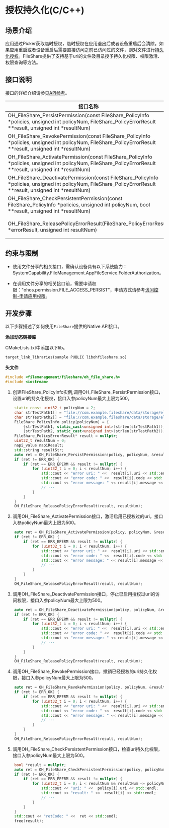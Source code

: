 # 授权持久化(C/C++)
<!--Kit: Core File Kit-->
<!--Subsystem: FileManagement-->
<!--Owner: @lvzhenjie; @hongjin-li_admin-->
<!--Designer: @chenxi0605; @JerryH1011-->
<!--Tester: @leiyuqian-->
<!--Adviser: @foryourself-->

## 场景介绍

应用通过Picker获取临时授权，临时授权在应用退出后或者设备重启后会清除。如果应用重启或者设备重启后需要直接访问之前已访问过的文件，则对文件进行[持久化授权](file-persistPermission.md#场景介绍)。FileShare提供了支持基于uri的文件及目录授予持久化权限、权限激活、权限查询等方法。

## 接口说明

接口的详细介绍请参见[API参考](../reference/apis-core-file-kit/capi-oh-file-share-h.md)。

| 接口名称 | 描述 |
| -------- | -------- |
| OH_FileShare_PersistPermission(const FileShare_PolicyInfo *policies, unsigned int policyNum, FileShare_PolicyErrorResult **result, unsigned int *resultNum) | 对所选择的多个文件或目录uri持久化授权。 |
| OH_FileShare_RevokePermission(const FileShare_PolicyInfo *policies, unsigned int policyNum, FileShare_PolicyErrorResult **result, unsigned int *resultNum) | 对所选择的多个文件或目录uri取消持久化授权。 |
| OH_FileShare_ActivatePermission(const FileShare_PolicyInfo *policies, unsigned int policyNum, FileShare_PolicyErrorResult **result, unsigned int *resultNum) | 使能多个已经永久授权过的文件或目录uri。 |
| OH_FileShare_DeactivatePermission(const FileShare_PolicyInfo *policies, unsigned int policyNum, FileShare_PolicyErrorResult **result, unsigned int *resultNum) | 取消使能授权过的多个文件或目录uri。 |
| OH_FileShare_CheckPersistentPermission(const FileShare_PolicyInfo *policies, unsigned int policyNum, bool **result, unsigned int *resultNum) | 校验所选择的多个文件或目录uri的持久化权限结果。 |
| OH_FileShare_ReleasePolicyErrorResult(FileShare_PolicyErrorResult *errorResult, unsigned int resultNum) | 释放FileShare_PolicyErrorResult内存。 |

## 约束与限制

- 使用文件分享的相关接口，需确认设备具有以下系统能力：SystemCapability.FileManagement.AppFileService.FolderAuthorization。

- 在调用文件分享的相关接口前，需要申请权限："ohos.permission.FILE_ACCESS_PERSIST"，申请方式请参考[访问控制-申请应用权限](../security/AccessToken/determine-application-mode.md)。

## 开发步骤

以下步骤描述了如何使用`FileShare`提供的Native API接口。

**添加动态链接库**

CMakeLists.txt中添加以下lib。

```txt
target_link_libraries(sample PUBLIC libohfileshare.so)
```

**头文件**

```c++
#include <filemanagement/fileshare/oh_file_share.h>
#include <iostream>
```
1. 创建FileShare_PolicyInfo实例,调用OH_FileShare_PersistPermission接口，设置uri的持久化授权，接口入参policyNum最大上限为500。
<!-- @[persist_permission_example](https://gitcode.com/openharmony/applications_app_samples/blob/master/code/DocsSample/CoreFile/UserFile/FileShareDevelopment_C/entry/src/main/cpp/napi_init.cpp) -->

``` C++
    static const uint32_t policyNum = 2;
    char strTestPath1[] = "file://com.example.fileshare/data/storage/el2/base/files/test1.txt";
    char strTestPath2[] = "file://com.example.fileshare/data/storage/el2/base/files/test2.txt";
    FileShare_PolicyInfo policy[policyNum] = {
        {strTestPath1, static_cast<unsigned int>(strlen(strTestPath1)), FileShare_OperationMode::READ_MODE},
        {strTestPath2, static_cast<unsigned int>(strlen(strTestPath2)), FileShare_OperationMode::WRITE_MODE}};
    FileShare_PolicyErrorResult* result = nullptr;
    uint32_t resultNum = 0;
    napi_value napiResult;
    std::string resultStr;
    auto ret = OH_FileShare_PersistPermission(policy, policyNum, &result, &resultNum);
    if (ret != ERR_OK) {
        if (ret == ERR_EPERM && result != nullptr) {
            for (uint32_t i = 0; i < resultNum; i++) {
                std::cout << "error uri: " <<  result[i].uri << std::endl;
                std::cout << "error code: " <<  result[i].code << std::endl;
                std::cout << "error message: " << result[i].message << std::endl;
				// ···
            }
        }
    }
    OH_FileShare_ReleasePolicyErrorResult(result, resultNum);
```

2. 调用OH_FileShare_ActivatePermission接口，激活启用已授权过的uri，接口入参policyNum最大上限为500。
<!-- @[activate_permission_example](https://gitcode.com/openharmony/applications_app_samples/blob/master/code/DocsSample/CoreFile/UserFile/FileShareDevelopment_C/entry/src/main/cpp/napi_init.cpp) -->

``` C++
    auto ret = OH_FileShare_ActivatePermission(policy, policyNum, &result, &resultNum);
    if (ret != ERR_OK) {
        if (ret == ERR_EPERM && result != nullptr) {
            for (uint32_t i = 0; i < resultNum; i++) {
                std::cout << "error uri: " <<  result[i].uri << std::endl;
                std::cout << "error code: " <<  result[i].code << std::endl;
                std::cout << "error message: " << result[i].message << std::endl;
				// ···
            }
        }
    }
    OH_FileShare_ReleasePolicyErrorResult(result, resultNum);
```

3. 调用OH_FileShare_DeactivatePermission接口，停止已启用授权过uri的访问权限，接口入参policyNum最大上限为500。
<!-- @[deactivate_permission_example](https://gitcode.com/openharmony/applications_app_samples/blob/master/code/DocsSample/CoreFile/UserFile/FileShareDevelopment_C/entry/src/main/cpp/napi_init.cpp) -->

``` C++
    auto ret = OH_FileShare_DeactivatePermission(policy, policyNum, &result, &resultNum);
    if (ret != ERR_OK) {
        if (ret == ERR_EPERM && result != nullptr) {
            for (uint32_t i = 0; i < resultNum; i++) {
                std::cout << "error uri: " <<  result[i].uri << std::endl;
                std::cout << "error code: " <<  result[i].code << std::endl;
                std::cout << "error message: " << result[i].message << std::endl;
				// ···
            }
        }
    }
    OH_FileShare_ReleasePolicyErrorResult(result, resultNum);
```

4. 调用OH_FileShare_RevokePermission接口，撤销已经授权的uri持久化权限，接口入参policyNum最大上限为500。
<!-- @[revoke_permission_example](https://gitcode.com/openharmony/applications_app_samples/blob/master/code/DocsSample/CoreFile/UserFile/FileShareDevelopment_C/entry/src/main/cpp/napi_init.cpp) -->

``` C++
    auto ret = OH_FileShare_RevokePermission(policy, policyNum, &result, &resultNum);
    if (ret != ERR_OK) {
        if (ret == ERR_EPERM && result != nullptr) {
            for (uint32_t i = 0; i < resultNum; i++) {
                std::cout << "error uri: " <<  result[i].uri << std::endl;
                std::cout << "error code: " <<  result[i].code << std::endl;
                std::cout << "error message: " << result[i].message << std::endl;
				// ···
            }
        }
    }
    OH_FileShare_ReleasePolicyErrorResult(result, resultNum);
```

5. 调用OH_FileShare_CheckPersistentPermission接口，检查uri持久化权限，接口入参policyNum最大上限为500。
<!-- @[check_persistent_permission_example](https://gitcode.com/openharmony/applications_app_samples/blob/master/code/DocsSample/CoreFile/UserFile/FileShareDevelopment_C/entry/src/main/cpp/napi_init.cpp) -->

``` C++
    bool *result = nullptr;
    auto ret = OH_FileShare_CheckPersistentPermission(policy, policyNum, &result, &resultNum);
    if (ret != ERR_OK) {
        if (ret == ERR_EPERM && result != nullptr) {
            for (uint32_t i = 0; i < resultNum && resultNum <= policyNum; i++) {
                std::cout << "uri: " <<  policy[i].uri << std::endl;
                std::cout << "result: " <<  result[i] << std::endl;
				// ···
            }
        }
    }
    std::cout << "retCode: " <<  ret << std::endl;
    free(result);
```
